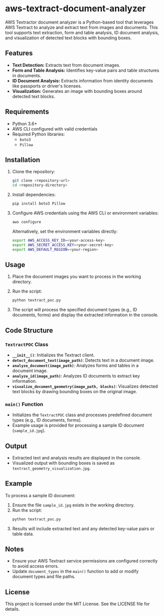 # aws-textract-document-analyzer

AWS Textractor document analyzer is a Python-based tool that leverages AWS Textract to analyze and extract text from images and documents. This tool supports text extraction, form and table analysis, ID document analysis, and visualization of detected text blocks with bounding boxes.

## Features
- **Text Detection:** Extracts text from document images.
- **Form and Table Analysis:** Identifies key-value pairs and table structures in documents.
- **ID Document Analysis:** Extracts information from identity documents like passports or driver's licenses.
- **Visualization:** Generates an image with bounding boxes around detected text blocks.

## Requirements
- Python 3.6+
- AWS CLI configured with valid credentials
- Required Python libraries:
  - `boto3`
  - `Pillow`

## Installation
1. Clone the repository:
   ```bash
   git clone <repository-url>
   cd <repository-directory>
   ```

2. Install dependencies:
   ```bash
   pip install boto3 Pillow
   ```

3. Configure AWS credentials using the AWS CLI or environment variables:
   ```bash
   aws configure
   ```

   Alternatively, set the environment variables directly:
   ```bash
   export AWS_ACCESS_KEY_ID=<your-access-key>
   export AWS_SECRET_ACCESS_KEY=<your-secret-key>
   export AWS_DEFAULT_REGION=<your-region>
   ```

## Usage
1. Place the document images you want to process in the working directory.
2. Run the script:
   ```bash
   python textract_poc.py
   ```

3. The script will process the specified document types (e.g., ID documents, forms) and display the extracted information in the console.

## Code Structure
### `TextractPOC` Class
- **`__init__()`**: Initializes the Textract client.
- **`detect_document_text(image_path)`**: Detects text in a document image.
- **`analyze_document(image_path)`**: Analyzes forms and tables in a document image.
- **`analyze_id(image_path)`**: Analyzes ID documents to extract key information.
- **`visualize_document_geometry(image_path, blocks)`**: Visualizes detected text blocks by drawing bounding boxes on the original image.

### `main()` Function
- Initializes the `TextractPOC` class and processes predefined document types (e.g., ID documents, forms).
- Example usage is provided for processing a sample ID document (`sample_id.jpg`).

## Output
- Extracted text and analysis results are displayed in the console.
- Visualized output with bounding boxes is saved as `textract_geometry_visualization.jpg`.

## Example
To process a sample ID document:
1. Ensure the file `sample_id.jpg` exists in the working directory.
2. Run the script:
   ```bash
   python textract_poc.py
   ```
3. Results will include extracted text and any detected key-value pairs or table data.

## Notes
- Ensure your AWS Textract service permissions are configured correctly to avoid access errors.
- Update `document_types` in the `main()` function to add or modify document types and file paths.

## License
This project is licensed under the MIT License. See the LICENSE file for details.

